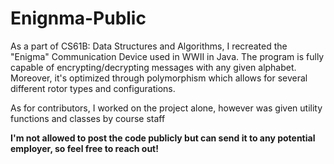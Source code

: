 # Enignma-Public
As a part of CS61B: Data Structures and Algorithms, I recreated the "Enigma" Communication Device used in WWII in Java. The program is fully capable of encrypting/decrypting messages with any given alphabet. Moreover, it's optimized through polymorphism which allows for several different rotor types and configurations.<br>

As for contributors, I worked on the project alone, however was given utility functions and classes by course staff

**I'm not allowed to post the code publicly but can send it to any potential employer, so feel free to reach out!**


